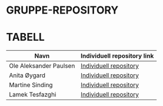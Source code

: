 # GRUPPE-REPOSITORY
# TABELL
| Navn                   | Individuell repository link                                               |
|------------------------|---------------------------------------------------------------------------|
| Ole Aleksander Paulsen | [Individuell repository](https://github.com/OlePaulsen/IND-REPOSITORY)    |
| Anita Øygard           | [Individuell repository](https://github.com/anitaoygard/ind-repository)   |
| Martine Sinding        | [Individuell repository](https://github.com/MartineSinding/IND-REPOSITORY) |
| Lamek Tesfazghi        | [Individuell repository](https://github.com/LamekTesfazghi/IND-REPISTORY) |